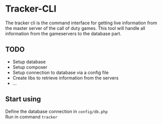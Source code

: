 # Tracker-CLI

The tracker cli is the command interface for getting live information from the master server of the call of duty games. This tool will handle all information from the gameservers to the database part.

## TODO
* Setup database
* Setup composer
* Setup connection to database via a config file
* Create libs to retrieve information from the servers
* ...

## Start using

Define the database connection in `config/db.php`<br />
Run in command `tracker`
